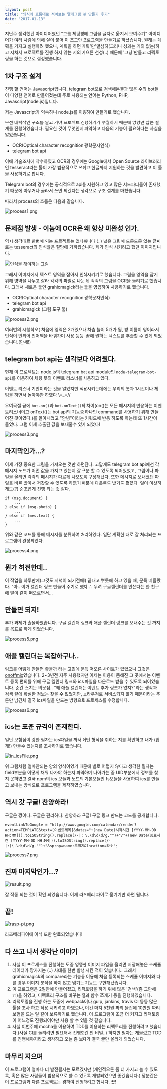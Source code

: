 ```yaml
---
layout: post
title: "의식에 흐름대로 적어보는 텔레그램 봇 만들기 후기"
date: "2017-01-13"
---
```


지난주 생각했던 아이디어였던 "그룹 체팅방에 그림을 글자로 옮겨서 보여주기" 아이디어가 여러 사람에 의해 살이 붙어 이 조그만 프로그램을 만들기로 하셨습니다. 원래는 계획을 가지고 실행하려 했으나, 계획을 하면 계획'만'열심히(그러나 성과는 거의 없는)하고 지처서 프로젝트를 진행 하지 않는 저의 게으른 천성(..) 때문에 '그냥'만들고 리펙토링을 하는 것으로 결정했습니다.

## 1차 구조 설계

진행 할 언어는 Javascript입니다. telegram bot으로 검색해본결과 많은 수의 bot들이 다양한 언어로 만들어졌는데 주로 사용되는 언어는 Python, PHP, Javascript(node.js)입니다.

저는 Javascript가 익숙하니 node.js를 이용하여 만들기로 했습니다.

우선 대략적인 구조를 깔고 가야 프로젝트 진행하기가 수월하기 때문에 방향만 잡는 설계를 진행하였습니다. 필요한 것이 무엇인지 파악하고 다음의 기능이 필요하다는 사실을 알았습니다.

* OCR(Optical character recognition:광학문자인식)
* telegram bot api

이에 기술조사에 착수하였고 OCR의 경우에는 Google에서 Open Source 라이브러리인 tesseract라는 툴이 가장 범용적으로 쓰이고 한글까지 지원하는 것을 발견하고 이 툴을 사용하기로 합니다.

Telegram bot의 경우에는 공식적으로 api를 지원하고 있고 많은 서드파티들이 존재했기 때문에 아무거나 골라서 쓰면 되겠다는 생각으로 구조 설계를 마쳤습니다.

따라서 process의 흐름은 다음과 같습니다.

![process1.png](/images/2017-01-13-review-make-telegram-bot/process1.png)

## 문제점 발생 - 이놈에 OCR은 왜 항상 미완성 인가.

역시 생각대로 한번에 되는 프로젝트는 없나봅니다 (..) 넓은 그림에 드문드문 있는 글씨로는 tesseract의 인식률은 절망에 가까웠습니다. 제가 인식 시키려고 했던 이미지입니다.

![인식을 해야하는 그림](/images/2017-01-13-review-make-telegram-bot/recent.png)

그래서 이미지에서 텍스트 영역을 잡아서 인식시키기로 했습니다. 그림을 영역을 잡기 위해 영역을 나누고 잘라 각각의 파일로 나눈 뒤 각각의 그림을 OCR을 돌리기로 했습니다. 그래서 새로운 툴인 grahicmagick라는 툴을 영입하여 사용하기로 했습니다.

* OCR(Optical character recognition:광학문자인식)
* telegram bot api
* grahicmagick (그림 도구 툴)

![process2.png](/images/2017-01-13-review-make-telegram-bot/process2.png)

여러번의 시행착오( 처음에 영역은 2개였으나 차츰 늘어 5개가 됨, 방 이름이 영어라서 인식이 안되어 언어팩을 바꿔가며 사용 등등) 끝에 원하는 텍스트를 추출할 수 있게 되었습니다.(만세!)

## telegram bot api는 생각보다 어려웠다.

현재 이 프로젝트는 node.js의 telegram bot api module인 `node-telegram-bot-api`를 이용하여 체팅 봇의 이벤트 리스너를 사용하고 있다.

이벤트 리스너 기반이라는 것을 알았지만 적용시키는데에는 우리의 봇과 1시간이나 체팅을 하면서 놀아야만 하였다 \\=_=//

우여곡절 끝에 `bot.on()`과 `bot.onText()`의 차이(on()는 모든 메시지의 반응하는 이벤트리스너이고 onText()는 bot api의 기능중 하나인 command를 사용하기 위해 만들어진 것이였다.)를 알아내었고 "안녕"이라는 키워드에 반응 하도록 하는데 또 1시간이 들었다. 그럼 이제 추출된 값을 보내줄수 있게 되었다!

![process3.png](/images/2017-01-13-review-make-telegram-bot/process3.png)


## 마지막인가...?

이제 가장 중요한 그림을 가져오는 것만 하면된다. 고맙게도 telegram bot api에선 각 메시지 노드가 어떤 값을 가지고 있는지 잘 구분 할 수 있도록 되어있었고, 그림이나 파일을 올리면 각각의 메시지가 다르게 나오도록 구성해놨다. 또한 메시지로 보내졌던 파일을 바로 받아서 저장할 수 있도록 하였기 때문에 다운로드 받기도 편헀다. 일이 이상하게도(?) 순조롭게 진행 되는 것 같다.

    if (msg.document) {
        ...
    } else if (msg.photo) {
        ...
    } else if (mes.text) {
        ...
    }

위와 같은 코드를 통해 메시지를 분류하여 처리하였다. 일단 계획한 대로 잘 처리되는 프로그램이 완성되었다.

![process4.png](/images/2017-01-13-review-make-telegram-bot/process4.png)

## 뭔가 허전한데..

이 작업을 하루만에(그것도 저녁이 되기전에!) 끝내고 뿌듯해 하고 있을 때, 문득 떠올랐다. "아.. 이거 캘린더 링크 만들어 주기로 했지..". 무려 구글켈린더를 안쓴다는 한 친구에 말이 같이 떠오르면서...

## 만들면 되지!

추가 과제가 출몰하였습니다. 구글 켈린더 링크와 애플 켈린더 링크를 보내주는 것 까지를 목표로 하게 되었습니다.

![process5.png](/images/2017-01-13-review-make-telegram-bot/process5.png)

## 애플 캘린더는 복잡하구나..

링크를 어떻게 만들면 좋을까 라는 고민에 문득 떠오른 사이트가 있었으니 그것은 [onoffmix](http://www.onoffmix.com)였습니다. 2~3년전 자주 사용했지만 이제는 이용이 뜸해진 그 곳에서는 이벤트 등록 편의를 위해 구글 켈린더 링크와 ics 파일을 다운로드 받을 수 있도록 되어있습니다. 순간 스치는 의문점.. "왜 애플 캘린더는 이벤트 추가 링크가 없지?"라는 생각과 검색 끝에 확실한 정보는 찾을 수 없었지만, 브라우져로 서비스되지 않기 때문이라는 추론만 남긴체 결국 ics파일을 만드는 방향으로 프로세스를 수정합니다.

![process6.png](/images/2017-01-13-review-make-telegram-bot/process6.png)

## ics는 표준 규격이 존재한다.

일단 모험심이 강한 필자는 ics파일을 까서 어떤 형식을 취하는 지를 확인하고 내가 (쉽게!) 만들수 있는지를 조사하기로 했습니다. 

![in_icsFile.png](/images/2017-01-13-review-make-telegram-bot/in_icsFile.png)

위 그림처럼 얼마안되는 양의 양식이였기 때문에 별로 어렵지 않다고 생각한 필자는 field부분을 어떻게 채워 나가야 하는지 파악하며 나아가는 중 UID부분에서 정보를 찾지 못하였고 결국 npm의 ics 모듈과 노드의 기본모듈인 fs모듈을 사용하여 ics를 만들고 보내는 방식으로 프로그램을 제작하였습니다.

## 역시 갓 구글! 찬양하라!

구글은 짱이다. 구글은 편리하다. 찬양하라 구글! 구글 링크 만드는 코드를 공개합니다.

    eventLinkToGoogle = "http://www.google.com/calendar/render?action=TEMPLATE&text=[이벤트제목]&dates="+(new Date(시작시간 [YYYY-MM-DD HH:MM])).toISOString().replace(/-|:|\.\d\d\d/g,"")+"/"+(new Date(종료시간 [YYYY-MM-DD HH:MM])).toISOString().replace(/-|:|\.\d\d\d/g,"")+"&sprop=name:주최자&location=장소";

![process7.png](/images/2017-01-13-review-make-telegram-bot/process7.png)

## 진짜 마지막인가...?

![result.png](/images/2017-01-13-review-make-telegram-bot/result.png)


잘 작동 되는 것이 확인 되었습니다. 이제 라즈베리 파이로 옮기기만 하면 됩니다.

## 끝!

![rasp-pi.png](/images/2017-01-13-review-make-telegram-bot/rasp-pi.png)


라즈베리파이에 이식 또한 완료되었습니다!


## 다 쓰고 나서 생각난 이야기

1. 사실 이 프로세스를 진행하는 도중 엉뚱한 이미지 파일을 올리면 저장해놓은 스케쥴 데이터가 망가지는 (..) 사태를 한번 발생 시킨 적이 있습니다.. 그래서 grahicmagick의 compare라는 기능을 이용해 처음 등록되는 스케쥴 이미지와 다를 경우 이미지 분석을 하지 않고 넘기는 기능도 구현해놨습니다.
2. 이 프로그램은 2일만에 만들어졌고, 리팩토링을 하기 위해 많은 '검색'(좀 그만해 ㅠ)을 하였고, 디렉토리 구조를 바꾸는 일과 함수 쪼게기 등을 진행하였습니다.
3. 리팩토링을 진행 하는 도중에 webpack이나 gulp, jankins, travis CI 등등 많은 툴을 조사 하고 적용 시키려고 하였으나, 이건 마치 5천원 짜리 물건에 10만원 짜리 보험을 드는 일 같아 보류하기로 했습니다. 이 프로그램이 조금 더 커지고 리팩토링이 어느정도 진행되어야만 사용 할 수 있을 것 같습니다.
4. 사실 이번주에 mocha를 이용하여 TDD를 이용하는 리팩토리를 진행하려고 했습니다.(사실 CI를 돌리려면 필요해서 진행한건 안 비밀..) 하지만 필자는 게을렀고 TDD를 진행해야지라고 생각하고 오늘 좀 보다가 결국 글만 올리게 되었습니다.

## 마무리 지으며

이 프로그램이 얼마나 더 발전될지는 모르겠지만 (개인적으론 좀 더 가지고 놀 수 있도록, 혹은 많은 사람들이 범용적으로 쓸 수 있도록 개발되었으면 좋겠습니다.) 당분간은 이 프로그램과 다른 프로젝트는 겸하여 진행하려고 합니다. 끗! 
